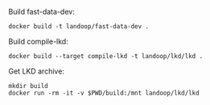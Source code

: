Build fast-data-dev:

    docker build -t landoop/fast-data-dev .

Build compile-lkd:

    docker build --target compile-lkd -t landoop/lkd/lkd .

Get LKD archive:

    mkdir build
    docker run -rm -it -v $PWD/build:/mnt landoop/lkd/lkd
